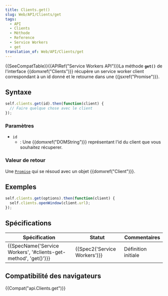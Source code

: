 ```yaml
---
title: Clients.get()
slug: Web/API/Clients/get
tags:
  - API
  - Clients
  - Méthode
  - Reference
  - Service Workers
  - get
translation_of: Web/API/Clients/get
---
```

{{SeeCompatTable}}{{APIRef("Service Workers API")}}La méthode **`get()`** de l'interface {{domxref("Clients")}} récupère un service worker client correspondant à un id donné et le retourne dans une {{jsxref("Promise")}}.

## Syntaxe

```js
self.clients.get(id).then(function(client) {
  // Faire quelque chose avec le client
});
```

### Paramètres

- `id`
  - : Une {{domxref("DOMString")}} représentant l'id du client que vous souhaitez récuperer.

### Valeur de retour

Une [`Promise`](/en-US/docs/Web/JavaScript/Reference/Global_Objects/Promise) qui se résoud avec un objet {{domxref("Client")}}.

## Exemples

```js
self.clients.get(options).then(function(client) {
  self.clients.openWindow(client.url);
});
```

## Spécifications

| Spécification                                                                        | Statut                               | Commentaires        |
| ------------------------------------------------------------------------------------ | ------------------------------------ | ------------------- |
| {{SpecName('Service Workers', '#clients-get-method', 'get()')}} | {{Spec2('Service Workers')}} | Définition initiale |

## Compatibilité des navigateurs

{{Compat("api.Clients.get")}}
